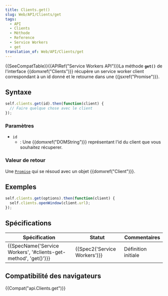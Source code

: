 ```yaml
---
title: Clients.get()
slug: Web/API/Clients/get
tags:
  - API
  - Clients
  - Méthode
  - Reference
  - Service Workers
  - get
translation_of: Web/API/Clients/get
---
```

{{SeeCompatTable}}{{APIRef("Service Workers API")}}La méthode **`get()`** de l'interface {{domxref("Clients")}} récupère un service worker client correspondant à un id donné et le retourne dans une {{jsxref("Promise")}}.

## Syntaxe

```js
self.clients.get(id).then(function(client) {
  // Faire quelque chose avec le client
});
```

### Paramètres

- `id`
  - : Une {{domxref("DOMString")}} représentant l'id du client que vous souhaitez récuperer.

### Valeur de retour

Une [`Promise`](/en-US/docs/Web/JavaScript/Reference/Global_Objects/Promise) qui se résoud avec un objet {{domxref("Client")}}.

## Exemples

```js
self.clients.get(options).then(function(client) {
  self.clients.openWindow(client.url);
});
```

## Spécifications

| Spécification                                                                        | Statut                               | Commentaires        |
| ------------------------------------------------------------------------------------ | ------------------------------------ | ------------------- |
| {{SpecName('Service Workers', '#clients-get-method', 'get()')}} | {{Spec2('Service Workers')}} | Définition initiale |

## Compatibilité des navigateurs

{{Compat("api.Clients.get")}}
